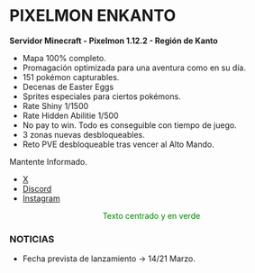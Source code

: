 
<span style="color:green;"><h1>PIXELMON ENKANTO</h1></span>
**Servidor Minecraft - Pixelmon 1.12.2 - Región de Kanto**

- Mapa 100% completo.
- Promagación optimizada para una aventura como en su día.
- 151 pokémon capturables.
- Decenas de Easter Eggs
- Sprites especiales para ciertos pokémons.
- Rate Shiny 1/1500
- Rate Hidden Abilitie 1/500
- No pay to win. Todo es conseguible con tiempo de juego.
- 3 zonas nuevas desbloqueables.
- Reto PVE desbloqueable tras vencer al Alto Mando.

Mantente Informado.<br>
- [X](https://x.com/PixelmonenKanto)<br>
- [Discord](https://discord.gg/WvbrjUweCA)<br>
- [Instagram](https://www.instagram.com/pixelmonenkanto/) 


<div style="color: green; text-align: center;">
  Texto centrado y en verde
</div>

<span style="color: green; text-align: center;"><h3>NOTICIAS</h3></span>
- Fecha prevista de lanzamiento -> 14/21 Marzo.
